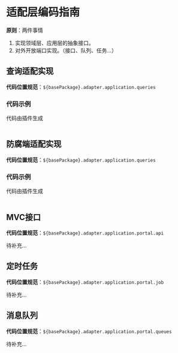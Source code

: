 # 适配层编码指南
**原则**：两件事情

1. 实现领域层、应用层的抽象接口。
2. 对外开放端口实现。（接口、队列、任务...）

## 查询适配实现
**代码位置规范**：`${basePackage}.adapter.application.queries`

### 代码示例
代码由插件生成
```java

```

## 防腐端适配实现
**代码位置规范**：`${basePackage}.adapter.application.queries`

### 代码示例
代码由插件生成
```java

```

## MVC接口
**代码位置规范**：`${basePackage}.adapter.application.portal.api`

待补充...

## 定时任务
**代码位置规范**：`${basePackage}.adapter.application.portal.job`

待补充...

## 消息队列
**代码位置规范**：`${basePackage}.adapter.application.portal.queues`

待补充...


